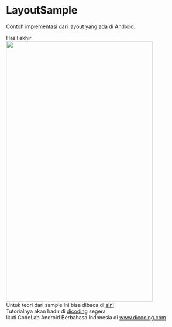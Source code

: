 # LayoutSample
Contoh implementasi dari layout yang ada di Android.

Hasil akhir <br>
<img src="http://sidiqpermana.com/images/codelab2.png" width="400" height="711"/>
<br>
Untuk teori dari sample ini bisa dibaca di <a href="http://www.slideshare.net/cdiqsanz/layout-listview-gridview-and-adapter">
sini</a><br>
Tutorialnya akan hadir di <a href="http://blog.dicoding.com/category/modul/andromodul/">dicoding</a> segera<br>
Ikuti CodeLab Android Berbahasa Indonesia di <a href="http://blog.dicoding.com/category/modul/andromodul/">www.dicoding.com</a>
